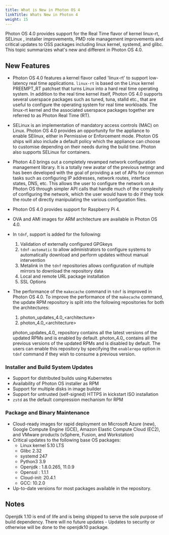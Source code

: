```yaml
---
title: What is New in Photon OS 4
linkTitle: Whats New in Photon 4
weight: 15
---
```


Photon OS 4.0  provides support for the Real Time flavor of kernel linux-rt, SELinux , installer improvements, PMD role management improvements and critical updates to OSS packages including linux kernel, systemd, and glibc. This topic summarizes what's new and different in Photon OS 4.0. 

## New Features

- Photon OS 4.0 features a kernel flavor called 'linux-rt' to support low-latency real time applications. `linux-rt` is based on the Linux kernel PREEMPT_RT patchset that turns Linux into a hard real time operating system. In addition to the real time kernel itself, Photon OS 4.0 supports several userspace packages such as tuned, tuna, stalld etc., that are useful to configure the operating system for real time workloads. The linux-rt kernel and the associated userspace packages together are referred to as Photon Real Time (RT).

- SELinux is an implementation of mandatory access controls (MAC) on Linux. Photon OS 4.0 provides an opportunity for the appliance to enable SElinux, either in Permissive or Enforcement mode. Photon OS ships will also include a default policy which the appliance can choose to customise depending on their needs during the build time. Photon also supports SELinux for containers.

- Photon 4.0 brings out a completely revamped network configuration management library. It is a totally new avatar of the previous netmgr and has been developed with the goal of providing a set of APIs for common tasks such as configuring IP addresses, network routes, interface states, DNS, etc. This allows the user to configure the network on a Photon OS through simpler API calls that handle much of the complexity of configuring the network, which the user would have to do if they took the route of directly manipulating the various configuration files. 

- Photon OS 4.0 provides support for Raspberry Pi 4.

- OVA and AMI images for ARM architecture are available in Photon OS 4.0.

- In `tdnf`, support is added for the following:

	1. Validation of externally configured GPGkeys
	2. `tdnf-automatic` to allow administrators to configure systems to automatically download and perform updates without manual intervention
	3. Metalink in the `tdnf` repositories allows configuration of multiple mirrors to download the repository data
	4. Local and remote URL package installation
	5. SSL Options 

- The performance of the `makecache` command in `tdnf` is improved in Photon OS 4.0. To improve the performance of the `makecache` command, the update RPM repository is split into the following repositories for both the architectures:
	1. photon\_updates\_4.0_<architecture\>
	2. photon\_4.0\_<architecture\>

  photon_updates_4.0_<architecture> repository contains all the latest versions of the updated RPMs and is enabled by default. photon_4.0_<architecture> contains all the previous versions of the updated RPMs and is disabled by default. The users can enable this repository by specifying the `enablerepo` option in `tdnf` command if they wish to consume a previous version.

### Installer and Build System Updates

- Support for distributed builds using Kubernetes
- Availability of Photon OS installer as RPM
- Support for multiple disks in image builder
- Support for untrusted (self-signed) HTTPS in kickstart ISO installation
- `zstd` as the default compression mechanism for RPM


### Package and Binary Maintenance

- Cloud-ready images for rapid deployment on Microsoft Azure (new), Google Compute Engine (GCE), Amazon Elastic Compute Cloud (EC2), and VMware products (vSphere, Fusion, and Workstation)
- Critical updates to the following base OS packages:
    - Linux kernel 5.10 LTS
    - Glibc 2.32
    - systemd 247
    - Python3 3.9
    - Openjdk : 1.8.0.265, 11.0.9
    - Openssl : 1.1.1
    - Cloud-init: 20.4.1
    - GCC: 10.2.0
- Up-to-date versions for most packages available in the repository.


## Notes
Openjdk 1.10 is end of life and is being shipped to serve the sole purpose of build dependency. There will no future updates - Updates to security or otherwise will be done to the openjdk10 package.

